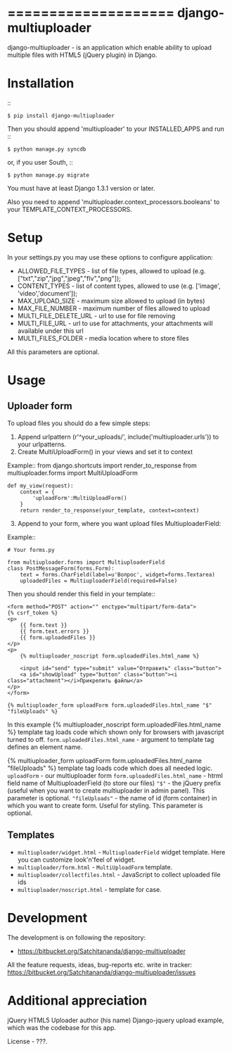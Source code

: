 ====================
django-multiuploader
====================

django-multiuploader - is an application which enable ability to upload multiple files with HTML5 (jQuery plugin) in Django.


Installation
============
::

    $ pip install django-multiuploader

Then you should append 'multiuploader' to your INSTALLED_APPS and run ::

    $ python manage.py syncdb

or, if you user South, ::

    $ python manage.py migrate

You must have at least Django 1.3.1 version or later.

Also you need to append  'multiuploader.context_processors.booleans' to your TEMPLATE_CONTEXT_PROCESSORS.

Setup
=====

In your settings.py you may use these options to configure application:

* ALLOWED_FILE_TYPES - list of file types, allowed to upload (e.g. ["txt","zip","jpg","jpeg","flv","png"]);
* CONTENT_TYPES - list of content types, allowed to use (e.g. ['image', 'video','document']);
* MAX_UPLOAD_SIZE - maximum size allowed to upload (in bytes)
* MAX_FILE_NUMBER - maximum number of files allowed to upload
* MULTI_FILE_DELETE_URL - url to use for file removing
* MULTI_FILE_URL - url to use for attachments, your attachments will available under this url
* MULTI_FILES_FOLDER - media location where to store files

All this parameters are optional.

Usage
=====

Uploader form
-------------

To upload files you should do a few simple steps:

1. Append urlpattern (r'^your_uploads/', include('multiuploader.urls')) to your urlpatterns.
2. Create MultiUploadForm() in your views and set it to context

Example::
    from django.shortcuts import render_to_response
    from multiuploader.forms import MultiUploadForm
    
    def my_view(request):
        context = {
            'uploadForm':MultiUploadForm()
        }
        return render_to_response(your_template, context=context)

3. Append to your form, where you want upload files MultiuploaderField:

Example::

    # Your forms.py
    
    from multiuploader.forms import MultiuploaderField
    class PostMessageForm(forms.Form):
        text = forms.CharField(label=u'Вопрос', widget=forms.Textarea)
        uploadedFiles = MultiuploaderField(required=False)

Then you should render this field in your template::
    

    <form method="POST" action="" enctype="multipart/form-data">
	{% csrf_token %}
	<p>
		{{ form.text }}
		{{ form.text.errors }}
		{{ form.uploadedFiles }}
	</p>
	<p>
		{% multiuploader_noscript form.uploadedFiles.html_name %}
		
		<input id="send" type="submit" value="Отправить" class="button">
		<a id="showUpload" type="button" class="button"><i class="attachment"></i>Прикрепить файлы</a> 
	</p>
    </form>
    
    {% multiuploader_form uploadForm form.uploadedFiles.html_name "$" "fileUploads" %}

In this example {% multiuploader_noscript form.uploadedFiles.html_name %} template tag loads code which shown only for browsers with javascript turned to off.
    ``form.uploadedFiles.html_name`` - argument to template tag defines an element name.

{% multiuploader_form uploadForm form.uploadedFiles.html_name "fileUploads" %} template tag loads code which does all needed logic.
    ``uploadForm`` - our multiuploader form
    ``form.uploadedFiles.html_name`` - htrml field name of MultiuploaderField (to store our files)
    ``"$"`` - the jQuery prefix (useful when you want to create multiuploader in admin panel). This parameter is optional.
    ``"fileUploads"`` - the name of id (form container) in which you want to create form. Useful for styling.  This parameter is optional.


Templates
---------

* ``multiuploader/widget.html`` - ``MultiuploaderField`` widget template. Here you can customize look'n'feel of widget.
* ``multiuploader/form.html`` - ``MultiUploadForm`` template.
* ``multiuploader/collectfiles.html`` - JavaScript to collect uploaded file ids
* ``multiuploader/noscript.html`` - template for <noscript> case.

Development
===========

The development is on following the repository:

* https://bitbucket.org/Satchitananda/django-multiuploader

All the feature requests, ideas, bug-reports etc. write in tracker: https://bitbucket.org/Satchitananda/django-multiuploader/issues

Additional appreciation
=======================
jQuery HTML5 Uploader author (his name)
Django-jquery upload example, which was the codebase for this app.

License - ???.
